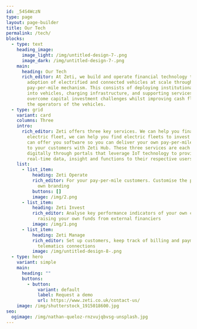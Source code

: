 ```yaml
---
id: _54S4WczN
type: page
layout: page-builder
title: Our Tech
permalink: /tech/
blocks:
  - type: text
    heading_image:
      image_light: /img/untitled-design-7-.png
      image_dark: /img/untitled-design-7-.png
    main:
      heading: Our Tech
      rich_editor: At Zeti, we build and operate financial technology that enables the
        adoption of electrified and connected vehicles at scale through a simple
        pay-per-mile mechanism. This consists of deploying institutional capital
        into vehicles, charging infrastructure, and supporting services to
        overcome capital investment challenges whilst improving cash flow for
        the operators of the vehicles.
  - type: grid
    variant: card
    columns: Three
    intro:
      rich_editor: Zeti offers three key services. We can help you finance your new
        electric fleet, we can help you find electric fleets to invest in and we
        can offer you software so you can deliver your own pay-per-mile offering
        to your customers with Zeti Hub. These three services are each delivered
        digitally through portals that leverage IoT technology to provide
        real-time data, insight and functions to their respective users.
    list:
      - list_item:
          heading: Zeti Operate
          rich_editor: F﻿or your pay-per-mile customers. Customise the platform with your
            own branding
          buttons: []
          image: /img/2.png
      - list_item:
          heading: Zeti Invest
          rich_editor: A﻿nalyse key performance indicators of your own contracts or even
            raising your own funds from external financiers
          image: /img/1.png
      - list_item:
          heading: Zeti Manage
          rich_editor: S﻿et up customers, keep track of billing and payments and verify
            telematics connections
          image: /img/untitled-design-8-.png
  - type: hero
    variant: simple
    main:
      heading: ""
      buttons:
        - button:
            variant: default
            label: Request a demo
            url: https://www.zeti.co.uk/contact-us/
    image: /img/shutterstock_1915018600.jpg
seo:
  ogimage: /img/nathan-queloz-rnzvujqbvsg-unsplash.jpg
---
```

